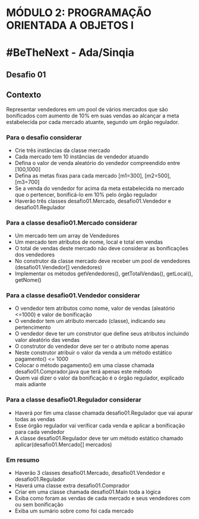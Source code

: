 # MÓDULO 2:  PROGRAMAÇÃO ORIENTADA A OBJETOS I 
# #BeTheNext - Ada/Sinqia
## Desafio 01

## Contexto
Representar vendedores em um pool de vários mercados que são bonificados com aumento de 10% em suas vendas ao alcançar a meta estabelecida por cada mercado atuante, segundo um órgão regulador.

### Para o desafio considerar
- Crie três instâncias da classe mercado
- Cada mercado tem 10 instâncias de vendedor atuando
- Defina o valor de venda aleatório do vendedor compreendido entre [100,1000]
- Defina as metas fixas para cada mercado [m1=300], [m2=500], [m3=700]
- Se a venda do vendedor for acima da meta estabelecida no mercado que o pertencer, bonificá-lo em 10% pelo órgão regulador
- Haverão três classes desafio01.Mercado, desafio01.Vendedor e desafio01.Regulador

### Para a classe desafio01.Mercado considerar
- Um mercado tem um array de Vendedores
- Um mercado tem atributos de nome, local e total em vendas 
- O total de vendas deste mercado não deve considerar as bonificações dos vendedores
- No construtor da classe mercado deve receber um pool de vendedores (desafio01.Vendedor[] vendedores)
- Implementar os métodos getVendedores(), getTotalVendas(), getLocal(), getNome()

### Para a classe desafio01.Vendedor considerar
- O vendedor tem atributos como nome, valor de vendas (aleatório <=1000) e valor de bonificação
- O vendedor tem um atributo mercado (classe), indicando seu pertencimento
- O vendedor deve ter um construtor que define seus atributos incluindo valor aleatório das vendas
- O construtor do vendedor deve ser ter o atributo nome apenas
- Neste construtor atribuir o valor da venda a um método estático pagamento() <= 1000
- Colocar o método pagamento() em uma classe chamada desafio01.Comprador.java que terá apenas este método
- Quem vai dizer o valor da bonificação é o órgão regulador, explicado mais adiante

### Para a classe desafio01.Regulador considerar
- Haverá por fim uma classe chamada desafio01.Regulador que vai apurar todas as vendas 
- Esse órgão regulador vai verificar cada venda e aplicar a bonificação para cada vendedor
- A classe desafio01.Regulador deve ter um método estático chamado aplicar(desafio01.Mercado[] mercados)

### Em resumo
- Haverão 3 classes desafio01.Mercado, desafio01.Vendedor e desafio01.Regulador
- Haverá uma classe extra desafio01.Comprador
- Criar em uma classe chamada desafio01.Main toda a lógica
- Exiba como foram as vendas de cada mercado e seus vendedores com ou sem bonificação
- Exiba um sumário sobre como foi cada mercado

